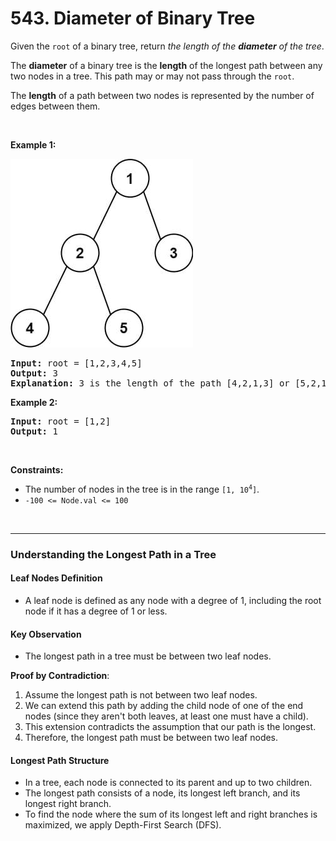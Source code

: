 # 543. Diameter of Binary Tree

<p>Given the <code>root</code> of a binary tree, return <em>the length of the <strong>diameter</strong> of the tree</em>.</p>

<p>The <strong>diameter</strong> of a binary tree is the <strong>length</strong> of the longest path between any two nodes in a tree. This path may or may not pass through the <code>root</code>.</p>

<p>The <strong>length</strong> of a path between two nodes is represented by the number of edges between them.</p>

<p>&nbsp;</p>
<p><strong class="example">Example 1:</strong></p>
<img alt="" src="img/543-1.jpg" style="width: 292px; height: 302px;">
<pre><strong>Input:</strong> root = [1,2,3,4,5]
<strong>Output:</strong> 3
<strong>Explanation:</strong> 3 is the length of the path [4,2,1,3] or [5,2,1,3].
</pre>

<p><strong class="example">Example 2:</strong></p>

<pre><strong>Input:</strong> root = [1,2]
<strong>Output:</strong> 1
</pre>

<p>&nbsp;</p>
<p><strong>Constraints:</strong></p>

<ul>
	<li>The number of nodes in the tree is in the range <code>[1, 10<sup>4</sup>]</code>.</li>
	<li><code>-100 &lt;= Node.val &lt;= 100</code></li>
</ul>

<br>

---

### **Understanding the Longest Path in a Tree**

#### **Leaf Nodes Definition**
- A leaf node is defined as any node with a degree of 1, including the root node if it has a degree of 1 or less.

#### **Key Observation**
- The longest path in a tree must be between two leaf nodes. 

**Proof by Contradiction**:
1. Assume the longest path is not between two leaf nodes.
2. We can extend this path by adding the child node of one of the end nodes (since they aren't both leaves, at least one must have a child).
3. This extension contradicts the assumption that our path is the longest.
4. Therefore, the longest path must be between two leaf nodes.

#### **Longest Path Structure**
- In a tree, each node is connected to its parent and up to two children.
- The longest path consists of a node, its longest left branch, and its longest right branch.
- To find the node where the sum of its longest left and right branches is maximized, we apply Depth-First Search (DFS).

